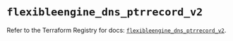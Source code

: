 # `flexibleengine_dns_ptrrecord_v2`

Refer to the Terraform Registry for docs: [`flexibleengine_dns_ptrrecord_v2`](https://registry.terraform.io/providers/flexibleenginecloud/flexibleengine/1.46.0/docs/resources/dns_ptrrecord_v2).
